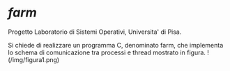 # *farm*
Progetto Laboratorio di Sistemi Operativi, Universita' di Pisa.

Si chiede di realizzare un programma C, denominato farm, che implementa lo schema di comunicazione tra
processi e thread mostrato in figura.
!(/img/figura1.png)
